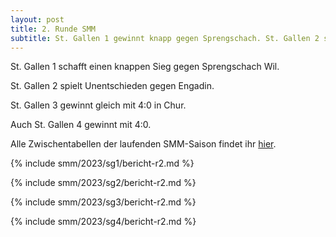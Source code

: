 ```yaml
---
layout: post
title: 2. Runde SMM
subtitle: St. Gallen 1 gewinnt knapp gegen Sprengschach. St. Gallen 2 spielt Unentschieden. St. Gallen 3 und St. Gallen 4 gewinnen beide 4:0.
---
```


St. Gallen 1 schafft einen knappen Sieg gegen Sprengschach Wil.

St. Gallen 2 spielt Unentschieden gegen Engadin.

St. Gallen 3 gewinnt gleich mit 4:0 in Chur.

Auch St. Gallen 4 gewinnt mit 4:0.

Alle Zwischentabellen der laufenden SMM-Saison findet ihr [hier](/smm/2023/sg1).

{% include smm/2023/sg1/bericht-r2.md %}

{% include smm/2023/sg2/bericht-r2.md %}

{% include smm/2023/sg3/bericht-r2.md %}

{% include smm/2023/sg4/bericht-r2.md %}

<style>
table th, table td:nth-of-type(4) {
    white-space: nowrap;
}
</style>
